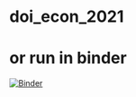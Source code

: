 # doi_econ_2021


# or run in binder
[![Binder](https://mybinder.org/badge_logo.svg)](https://mybinder.org/v2/gh/mnfienen/doi_econ_21/main?urlpath=lab)